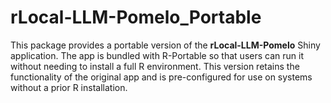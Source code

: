 # rLocal-LLM-Pomelo_Portable
This package provides a portable version of the **rLocal-LLM-Pomelo** Shiny application. The app is bundled with R-Portable so that users can run it without needing to install a full R environment. This version retains the functionality of the original app and is pre-configured for use on systems without a prior R installation.
